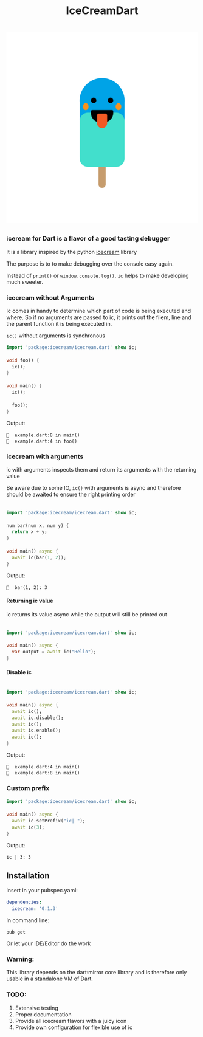 # <center>IceCreamDart</center>
<h1 align="center">
  <img src="icon.png" width="600px" alt="icecream">
</h1>


### iceream for Dart is a flavor of a good tasting debugger

It is a library inspired by the python [icecream](https://github.com/gruns/icecream) library

The purpose is to to make debugging over the console easy again.

Instead of `print()` or `window.console.log()`, `ic` helps to make developing much sweeter.


### icecream without Arguments

Ic comes in handy to determine which part of code is being executed and where. So if no arguments are passed to ic, it prints out the filem, line and the parent function it is being executed in.

`ic()` without arguments is synchronous 

```dart
import 'package:icecream/icecream.dart' show ic;

void foo() {
  ic();
}

void main() {
  ic();

  foo();
}

```

Output:

```
🍦  example.dart:8 in main()
🍦  example.dart:4 in foo()
```

### icecream with arguments

ic with arguments inspects them and return its arguments with the returning value

Be aware due to some IO, `ic()` with arguments is async and therefore should be awaited to ensure the right printing order

```dart

import 'package:icecream/icecream.dart' show ic;

num bar(num x, num y) {
  return x + y;
}

void main() async {
  await ic(bar(1, 2));
}

```


Output: 
```
🍦  bar(1, 2): 3
```

#### Returning ic value

ic returns its value async while the output will still be printed out

```dart

import 'package:icecream/icecream.dart' show ic;

void main() async {
  var output = await ic("Hello");
}
```

#### Disable ic

```dart

import 'package:icecream/icecream.dart' show ic;

void main() async {
  await ic();
  await ic.disable();
  await ic();
  await ic.enable();
  await ic();
}

```

Output:

```
🍦  example.dart:4 in main()
🍦  example.dart:8 in main()
```

### Custom prefix

```dart
import 'package:icecream/icecream.dart' show ic;

void main() async {
  await ic.setPrefix("ic| ");
  await ic(3);
}
```

Output:

```
ic | 3: 3
```

## Installation

Insert in your pubspec.yaml:

```yaml
dependencies:
  icecream: '0.1.3'
```

In command line:
```
pub get
```

Or let your IDE/Editor do the work

### Warning:

This library depends on the dart:mirror core library and is therefore only usable in a standalone VM of Dart.
 

 ### TODO:

 1. Extensive testing
 2. Proper documentation
 3. Provide all icecream flavors with a juicy icon
 4. Provide own configuration for flexible use of ic
